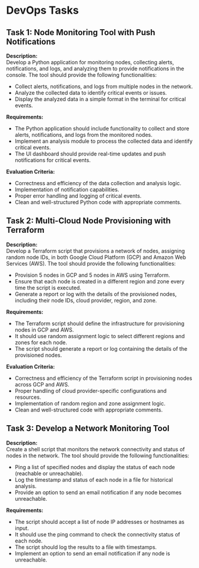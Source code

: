 # DevOps Tasks

## Task 1: Node Monitoring Tool with Push Notifications
**Description:**  
Develop a Python application for monitoring nodes, collecting alerts, notifications, and logs, and analyzing them to provide notifications in the console. The tool should provide the following functionalities:
- Collect alerts, notifications, and logs from multiple nodes in the network.
- Analyze the collected data to identify critical events or issues.
- Display the analyzed data in a simple format in the terminal for critical events.

**Requirements:**
- The Python application should include functionality to collect and store alerts, notifications, and logs from the monitored nodes.
- Implement an analysis module to process the collected data and identify critical events.
- The UI dashboard should provide real-time updates and push notifications for critical events.

**Evaluation Criteria:**
- Correctness and efficiency of the data collection and analysis logic.
- Implementation of notification capabilities.
- Proper error handling and logging of critical events.
- Clean and well-structured Python code with appropriate comments.

## Task 2: Multi-Cloud Node Provisioning with Terraform
**Description:**  
Develop a Terraform script that provisions a network of nodes, assigning random node IDs, in both Google Cloud Platform (GCP) and Amazon Web Services (AWS). The tool should provide the following functionalities:
- Provision 5 nodes in GCP and 5 nodes in AWS using Terraform.
- Ensure that each node is created in a different region and zone every time the script is executed.
- Generate a report or log with the details of the provisioned nodes, including their node IDs, cloud provider, region, and zone.

**Requirements:**
- The Terraform script should define the infrastructure for provisioning nodes in GCP and AWS.
- It should use random assignment logic to select different regions and zones for each node.
- The script should generate a report or log containing the details of the provisioned nodes.

**Evaluation Criteria:**
- Correctness and efficiency of the Terraform script in provisioning nodes across GCP and AWS.
- Proper handling of cloud provider-specific configurations and resources.
- Implementation of random region and zone assignment logic.
- Clean and well-structured code with appropriate comments.

## Task 3: Develop a Network Monitoring Tool
**Description:**  
Create a shell script that monitors the network connectivity and status of nodes in the network. The tool should provide the following functionalities:
- Ping a list of specified nodes and display the status of each node (reachable or unreachable).
- Log the timestamp and status of each node in a file for historical analysis.
- Provide an option to send an email notification if any node becomes unreachable.

**Requirements:**
- The script should accept a list of node IP addresses or hostnames as input.
- It should use the ping command to check the connectivity status of each node.
- The script should log the results to a file with timestamps.
- Implement an option to send an email notification if any node is unreachable.
